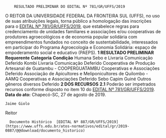         RESULTADO PRELIMINAR DO EDITAL Nº 781/GR/UFFS/2019  

 O REITOR DA UNIVERSIDADE FEDERAL DA FRONTEIRA SUL (UFFS), no uso de suas atribuições legais, torna público a homologação das inscrições para o [EDITAL Nº 781/GR/UFFS/2019](https://www.uffs.edu.br/atos-normativos/edital/gr/2019-0781), que estabelece regras para credenciamento de unidades familiares e associações e/ou cooperativas de produtores agroecológicos e de economia popular solidária com empreendimentos fundados no conceito de sustentabilidade, interessados em participar do Programa Agroecologia e Economia Solidária: espaço de empoderamento social e educativo (PAEPS).  **1 RESULTADO PRELIMINAR**     **Requerente**   **Categoria**   **Condição**     Humana Sebo e Livraria   Comunicação   Deferido     Kombi Livraria   Comunicação   Deferido     Cooperativa de Produção Artesanal de Guatambu - COOPERGUATAMBU   Cooperativas e Associações   Deferido     Associação de Apicultores e Meliponicultores de Quilombo - AAMQ   Cooperativas e Associações   Deferido     Sebo Capim Guiné   Outros gêneros diversos   Deferido      **2 DOS RECURSOS** **2.1**  Poderão ser impetrados recursos conforme disposto no item 10 do [EDITAL Nº 781/GR/UFFS/2019](https://www.uffs.edu.br/atos-normativos/edital/gr/2019-0781).        **Data do ato:** Chapecó-SC, 27 de agosto de 2019.   
 

    Jaime Giolo   
 Reitor 

      Documento Histórico  [EDITAL Nº 887/GR/UFFS/2019](https://www.uffs.edu.br/atos-normativos/edital/gr/2019-0887/@@download/documento_historico)     
      